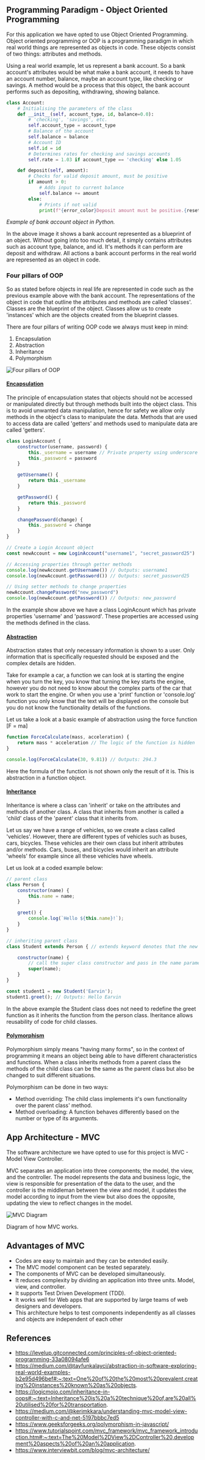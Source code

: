 ## **Programming Paradigm - Object Oriented Programming**
For this application we have opted to use Object Oriented Programming. Object oriented programming or OOP is a programming paradigm in which real world things are represented as objects in code. These objects consist of two things: attributes and methods. 

Using a real world example, let us represent a bank account. So a bank account's attributes would be what make a bank account, it needs to have an account number, balance, maybe an account type, like checking or savings. A method would be a process that this object, the bank account performs such as depositing, withdrawing, showing balance. 

```py
class Account:
    # Initialising the parameters of the class
    def __init__(self, account_type, id, balance=0.0): 
        # 'checking', 'savings', etc.
        self.account_type = account_type  
        # Balance of the account
        self.balance = balance 
        # Account ID
        self.id = id 
        # Determines rates for checking and savings accounts
        self.rate = 1.03 if account_type == 'checking' else 1.05 

    def deposit(self, amount): 
        # Checks for valid deposit amount, must be positive
        if amount > 0:  
            # Adds input to current balance
            self.balance += amount 
        else:
            # Prints if not valid
            print(f"{error_color}Deposit amount must be positive.{reset}")
```

_Example of bank account object in Python._

In the above image it shows a bank account represented as a blueprint of an object. Without going into too much detail, it simply contains attributes such as account type, balance, and id. It's methods it can perform are deposit and withdraw. All actions a bank account performs in the real world are represented as an object in code.

### **Four pillars of OOP**

So as stated before objects in real life are represented in code such as the previous example above with the bank account. The representations of the object in code that outline the attributes and methods are called 'classes'. Classes are the blueprint of the object. Classes allow us to create 'instances' which are the objects created from the blueprint classes.

There are four pillars of writing OOP code we always must keep in mind:

1. Encapsulation
2. Abstraction
3. Inheritance
4. Polymorphism

![Four pillars of OOP](./images/OOP_pillars.jpg)

#### <ins>**Encapsulation**</ins>

The principle of encapsulation states that objects should not be accessed or manipulated directly but through methods built into the object class. This is to avoid unwanted data manipulation, hence for safety we allow only methods in the object's class to manipulate the data. Methods that are used to access data are called 'getters' and methods used to manipulate data are called 'getters'.

```js
class LoginAccount {
    constructor(username, password) {
        this._username = username // Private property using underscore 
        this._password = password
    }

    getUsername() {
        return this._username
    }

    getPassword() {
        return this._password
    }

    changePassword(change) {
        this._password = change
    }
}

// Create a Login Account object
const newAccount = new LoginAccount("username1", "secret_password25")

// Accessing properties through getter methods
console.log(newAccount.getUsername()) // Outputs: username1
console.log(newAccount.getPassword()) // Outputs: secret_password25

// Using setter methods to change properties
newAccount.changePassword("new_password")
console.log(newAccount.getPassword()) // Outputs: new_password
```

In the example show above we have a class LoginAcount which has private properties 'username' and 'password'. These properties are accessed using the methods defined in the class.

#### <ins>**Abstraction**</ins>

Abstraction states that only necessary information is shown to a user. Only information that is specifically requested should be exposed and the complex details are hidden. 

Take for example a car, a function we can look at is starting the engine when you turn the key, you know that turning the key starts the engine, however you do not need to know about the complex parts of the car that work to start the engine. Or when you use a 'print' function or 'console.log' function you only know that the text will be displayed on the console but you do not know the functionality details of the functions.

Let us take a look at a basic example of abstraction using the force function [F = ma]

```js
function ForceCalculate(mass, acceleration) {
    return mass * acceleration // The logic of the function is hidden
}

console.log(ForceCalculate(30, 9.81)) // Outputs: 294.3 
```

Here the formula of the function is not shown only the result of it is. This is abstraction in a function object.

#### <ins>**Inheritance**</ins>
Inheritance is where a class can 'inherit' or take on the attributes and methods of another class. A class that inherits from another is called a 'child' class of the 'parent' class that it inherits from. 

Let us say we have a range of vehicles, so we create a class called 'vehicles'. However, there are different types of vehicles such as buses, cars, bicycles. These vehicles are their own class but inherit attributes and/or methods. Cars, buses, and bicycles would inherit an attribute 'wheels' for example since all these vehicles have wheels.

Let us look at a coded example below:

```js
// parent class
class Person { 
    constructor(name) {
        this.name = name;
    }

    greet() {
        console.log(`Hello ${this.name}!`);
    }
}

// inheriting parent class
class Student extends Person { // extends keyword denotes that the new Student class is inheriting from the Person class

    constructor(name) {
        // call the super class constructor and pass in the name parameter
        super(name);
    }
}

const student1 = new Student('Earvin');
student1.greet(); // Outputs: Hello Earvin
```
In the above example the Student class does not need to redefine the greet function as it inherits the function from the person class. Iheritance allows reusability of code for child classes.

#### <ins>**Polymorphism**</ins>

Polymorphism simply means "having many forms", so in the context of programming it means an object being able to have different characteristics and functions. When a class inherits methods from a parent class the methods of the child class can be the same as the parent class but also be changed to suit different situations.

Polymorphism can be done in two ways: 
- Method overriding: The child class implements it's own functionality over the parent class' method.
- Method overloading: A function behaves differently based on the number or type of its arguments.

## **App Architecture - MVC**

The software architecture we have opted to use for this project is MVC - Model View Controller. 

MVC separates an application into three components; the model, the view, and the controller. The model represents the data and business logic, the view is responsible for presentation of the data to the user, and the controller is the middleman between the view and model, it updates the model according to input from the view but also does the opposite, updating the view to reflect changes in the model.

![MVC Diagram](./images/MVC_diagram.png)

Diagram of how MVC works.

## **Advantages of MVC**

- Codes are easy to maintain and they can be extended easily.
- The MVC model component can be tested separately.
- The components of MVC can be developed simultaneously.
- It reduces complexity by dividing an application into three units. Model, view, and controller.
- It supports Test Driven Development (TDD).
- It works well for Web apps that are supported by large teams of web designers and developers.
- This architecture helps to test components independently as all classes and objects are independent of each other

## References 
- https://levelup.gitconnected.com/principles-of-object-oriented-programming-33a08094afe6
- https://medium.com/@tayfunkalayci/abstraction-in-software-exploring-real-world-examples-b2e95d496bef#:~:text=One%20of%20the%20most%20prevalent,creating%20instances%20known%20as%20objects.
- https://logicmojo.com/inheritance-in-oops#:~:text=Inheritance%20is%20a%20technique%20of,are%20all%20utilised%20for%20transportation.
- https://medium.com/@kerimkkara/understanding-mvc-model-view-controller-with-c-and-net-5197bbbc7ed5
- https://www.geeksforgeeks.org/polymorphism-in-javascript/
- https://www.tutorialspoint.com/mvc_framework/mvc_framework_introduction.htm#:~:text=The%20Model%2DView%2DController%20,development%20aspects%20of%20an%20application.
- https://www.interviewbit.com/blog/mvc-architecture/ 
